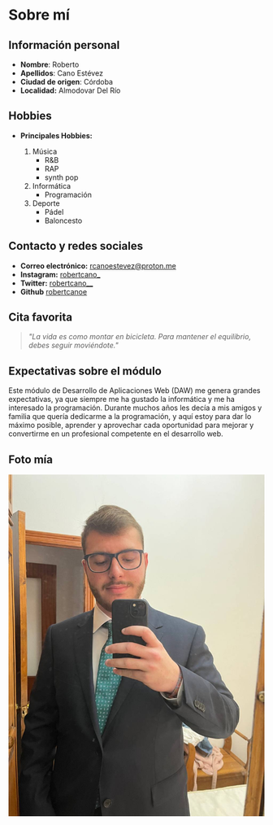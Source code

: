 # Sobre mí

## Información personal
- **Nombre**: Roberto
- **Apellidos**: Cano Estévez
- **Ciudad de origen**: Córdoba
- **Localidad:** Almodovar Del Río

## Hobbies
  - **Principales Hobbies:**
    
    1. Música
       - R&B
       - RAP
       - synth pop
    2. Informática
        - Programación  
    3. Deporte
          - Pádel
          - Baloncesto
  
## Contacto y redes sociales
 - **Correo electrónico:** rcanoestevez@proton.me
 - **Instagram:** [robertcano_](https://www.instagram.com/robertcano_)
 - **Twitter:** [robertcano__](https://x.com/robertcano__)
 - **Github** [robertcanoe](https://github.com/robertcanoe)

## Cita favorita

> *"La vida es como montar en bicicleta. Para mantener el equilibrio, debes seguir moviéndote."*

## Expectativas sobre el módulo
Este módulo de Desarrollo de Aplicaciones Web (DAW) me genera grandes expectativas, ya que siempre me ha gustado la informática y me ha interesado la programación. Durante muchos años les decía a mis amigos y familia que quería dedicarme a la programación, y aquí estoy para dar lo máximo posible, aprender y aprovechar cada oportunidad para mejorar y convertirme en un profesional competente en el desarrollo web.

## Foto mía

![Foto mía](./foto%20mía%202024.jpg)

